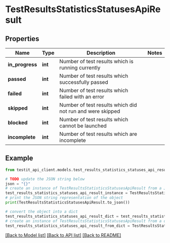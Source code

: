 # TestResultsStatisticsStatusesApiResult


## Properties

Name | Type | Description | Notes
------------ | ------------- | ------------- | -------------
**in_progress** | **int** | Number of test results which is running currently | 
**passed** | **int** | Number of test results which successfully passed | 
**failed** | **int** | Number of test results which failed with an error | 
**skipped** | **int** | Number of test results which did not run and were skipped | 
**blocked** | **int** | Number of test results which cannot be launched | 
**incomplete** | **int** | Number of test results which are incomplete | 

## Example

```python
from testit_api_client.models.test_results_statistics_statuses_api_result import TestResultsStatisticsStatusesApiResult

# TODO update the JSON string below
json = "{}"
# create an instance of TestResultsStatisticsStatusesApiResult from a JSON string
test_results_statistics_statuses_api_result_instance = TestResultsStatisticsStatusesApiResult.from_json(json)
# print the JSON string representation of the object
print(TestResultsStatisticsStatusesApiResult.to_json())

# convert the object into a dict
test_results_statistics_statuses_api_result_dict = test_results_statistics_statuses_api_result_instance.to_dict()
# create an instance of TestResultsStatisticsStatusesApiResult from a dict
test_results_statistics_statuses_api_result_from_dict = TestResultsStatisticsStatusesApiResult.from_dict(test_results_statistics_statuses_api_result_dict)
```
[[Back to Model list]](../README.md#documentation-for-models) [[Back to API list]](../README.md#documentation-for-api-endpoints) [[Back to README]](../README.md)


